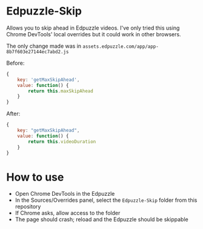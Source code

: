 # Edpuzzle-Skip
Allows you to skip ahead in Edpuzzle videos. I've only tried this using Chrome DevTools' local overrides but it could work in other browsers.

The only change made was in `assets.edpuzzle.com/app/app-8b7f603e27144ec7abd2.js`

Before:
```javascript
{
    key: 'getMaxSkipAhead',
    value: function() {
        return this.maxSkipAhead
    }
}
```

After:
```javascript
{
    key: "getMaxSkipAhead",
    value: function() {
        return this.videoDuration
    }
}
```

# How to use
- Open Chrome DevTools in the Edpuzzle
- In the Sources/Overrides panel, select the `Edpuzzle-Skip` folder from this repository
- If Chrome asks, allow access to the folder
- The page should crash; reload and the Edpuzzle should be skippable
